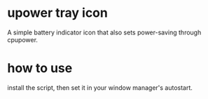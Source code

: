 # upower tray icon
A simple battery indicator icon that also sets power-saving through cpupower.

# how to use
install the script, then set it in your window manager's autostart.
